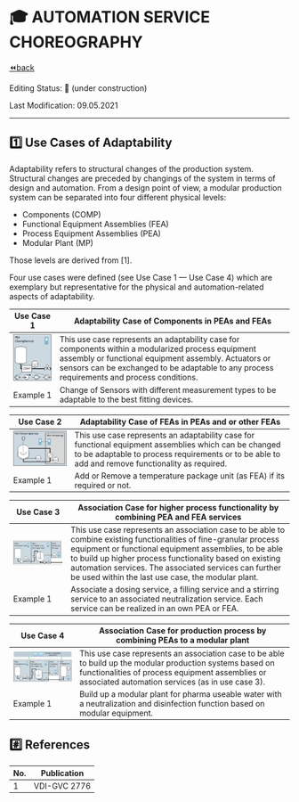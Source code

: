 # :mortar_board: AUTOMATION SERVICE CHOREOGRAPHY

[:rewind:back](../README.md)

Editing Status: :construction: (under construction)

Last Modification: 09.05.2021

---

## :one: Use Cases of Adaptability

Adaptability refers to structural changes of the production system. Structural changes are preceded by changings of the system in terms of design and automation. From a design point of view, a modular production
system can be separated into four different physical levels:

- Components (COMP)
- Functional Equipment Assemblies (FEA)
- Process Equipment Assemblies (PEA)
- Modular Plant (MP)

Those levels are derived from  [1].

Four use cases were defined (see Use Case 1 — Use Case 4) which are exemplary but representative for the physical and automation-related aspects of adaptability.

Use Case 1 | Adaptability Case of Components in PEAs and FEAs
--- | ---
[<img src="./UseCase_COMP.png"/>](../Media/ServiceClasses.png) |  This use case represents an adaptability case for components within a modularized process equipment assembly or functional equipment assembly. Actuators or sensors can be exchanged to be adaptable to any process requirements and process conditions.
Example 1 | Change of Sensors with different measurement types to be adaptable to the best fitting devices.

Use Case 2 | Adaptability Case of FEAs in PEAs and or other FEAs
--- | ---
[<img src="./UseCase_FEA.png"/>](../Media/ServiceClasses.png) |  This use case represents an adaptability case for functional equipment assemblies which can be changed to be adaptable to process requirements or to be able to add and remove functionality as required.
Example 1 | Add or Remove a temperature package unit (as FEA) if its required or not.

Use Case 3 | Association Case for higher process functionality by combining PEA and FEA services
--- | ---
[<img src="./UseCase_PEA-spanning.png"/>](../Media/ServiceClasses.png) |  This use case represents an association case to be able to combine existing functionalities of fine-granular process equipment or functional equipment assemblies, to be able to build up higher process functionality based on existing automation services. The associated services can further be used within the last use case, the modular plant.
Example 1 | Associate a dosing service, a filling service and a stirring service to an associated neutralization service. Each service can be realized in an own PEA or FEA.

Use Case 4 | Association Case for production process by combining PEAs to a modular plant
--- | ---
[<img src="./UseCase_MP.png"/>](../Media/ServiceClasses.png) |  This use case represents an association case to be able to build up the modular production systems based on functionalities of process equipment assemblies or associated automation services (as in use case 3).
Example 1 | Build up a modular plant for pharma useable water with a neutralization and disinfection function based on modular equipment.




## :hash: References

No. | Publication
--- | ---
1 | VDI-GVC 2776